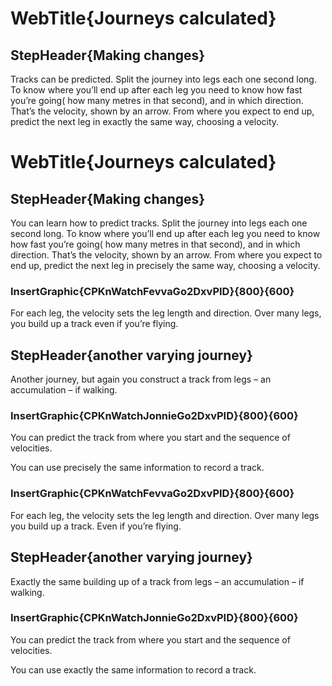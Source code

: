 
# WebTitle{Journeys calculated}

## StepHeader{Making changes}

Tracks can be predicted. Split the journey into legs each one second long. To know where you’ll end up after each leg you need to know how fast you’re going( how many metres in that second), and in which direction. That’s the velocity, shown by an arrow. From where you expect to end up, predict the next leg in exactly the same way, choosing a velocity.
# WebTitle{Journeys calculated}

## StepHeader{Making changes}

You can learn how to predict tracks. Split the journey into legs each one second long. To know where you’ll end up after each leg you need to know how fast you’re going( how many metres in that second), and in which direction. That’s the velocity, shown by an arrow. From where you expect to end up, predict the next leg in precisely the same way, choosing a velocity.

### InsertGraphic{CPKnWatchFevvaGo2DxvPID}{800}{600}

For each leg, the velocity sets the leg length and direction. Over many legs, you build up a track even if you’re flying.

## StepHeader{another varying journey}

Another journey, but again you construct a track from legs – an accumulation – if walking.

### InsertGraphic{CPKnWatchJonnieGo2DxvPID}{800}{600}

You can predict the track from where you start and the sequence of velocities.

You can use precisely the same information to record a track.

### InsertGraphic{CPKnWatchFevvaGo2DxvPID}{800}{600}

For each leg, the velocity sets the leg length and direction. Over many legs you build up a track. Even if you’re flying.

## StepHeader{another varying journey}

Exactly the same building up of a track from legs – an accumulation – if walking.

### InsertGraphic{CPKnWatchJonnieGo2DxvPID}{800}{600}

You can predict the track from where you start and the sequence of velocities.

You can use exactly the same information to record a track.
